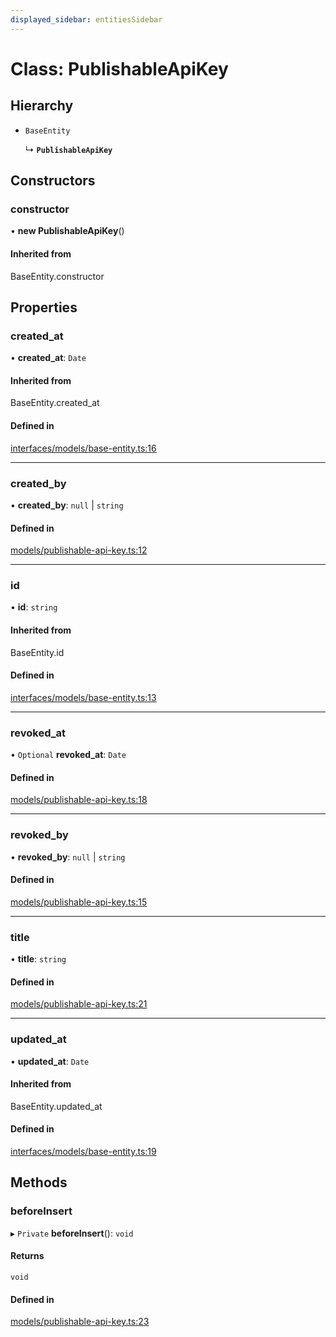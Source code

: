 ```yaml
---
displayed_sidebar: entitiesSidebar
---
```


# Class: PublishableApiKey

## Hierarchy

- `BaseEntity`

  ↳ **`PublishableApiKey`**

## Constructors

### constructor

• **new PublishableApiKey**()

#### Inherited from

BaseEntity.constructor

## Properties

### created\_at

• **created\_at**: `Date`

#### Inherited from

BaseEntity.created\_at

#### Defined in

[interfaces/models/base-entity.ts:16](https://github.com/cloudnepal/medusa/blob/4f3a7c90/packages/medusa/src/interfaces/models/base-entity.ts#L16)

___

### created\_by

• **created\_by**: ``null`` \| `string`

#### Defined in

[models/publishable-api-key.ts:12](https://github.com/cloudnepal/medusa/blob/4f3a7c90/packages/medusa/src/models/publishable-api-key.ts#L12)

___

### id

• **id**: `string`

#### Inherited from

BaseEntity.id

#### Defined in

[interfaces/models/base-entity.ts:13](https://github.com/cloudnepal/medusa/blob/4f3a7c90/packages/medusa/src/interfaces/models/base-entity.ts#L13)

___

### revoked\_at

• `Optional` **revoked\_at**: `Date`

#### Defined in

[models/publishable-api-key.ts:18](https://github.com/cloudnepal/medusa/blob/4f3a7c90/packages/medusa/src/models/publishable-api-key.ts#L18)

___

### revoked\_by

• **revoked\_by**: ``null`` \| `string`

#### Defined in

[models/publishable-api-key.ts:15](https://github.com/cloudnepal/medusa/blob/4f3a7c90/packages/medusa/src/models/publishable-api-key.ts#L15)

___

### title

• **title**: `string`

#### Defined in

[models/publishable-api-key.ts:21](https://github.com/cloudnepal/medusa/blob/4f3a7c90/packages/medusa/src/models/publishable-api-key.ts#L21)

___

### updated\_at

• **updated\_at**: `Date`

#### Inherited from

BaseEntity.updated\_at

#### Defined in

[interfaces/models/base-entity.ts:19](https://github.com/cloudnepal/medusa/blob/4f3a7c90/packages/medusa/src/interfaces/models/base-entity.ts#L19)

## Methods

### beforeInsert

▸ `Private` **beforeInsert**(): `void`

#### Returns

`void`

#### Defined in

[models/publishable-api-key.ts:23](https://github.com/cloudnepal/medusa/blob/4f3a7c90/packages/medusa/src/models/publishable-api-key.ts#L23)
